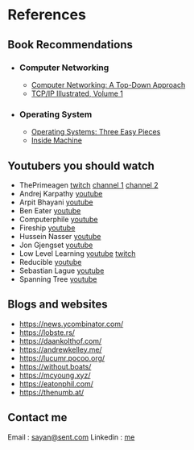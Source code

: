 # References

## Book Recommendations

- ### Computer Networking
    - [Computer Networking: A Top-Down Approach](https://www.ucg.ac.me/skladiste/blog_44233/objava_64433/fajlovi/Computer%20Networking%20_%20A%20Top%20Down%20Approach,%207th,%20converted.pdf)
    - [TCP/IP Illustrated, Volume 1](https://www.r-5.org/files/books/computers/internals/net/Richard_Stevens-TCP-IP_Illustrated-EN.pdf)

- ### Operating System
    - [Operating Systems: Three Easy Pieces](https://pages.cs.wisc.edu/~remzi/OSTEP/)
    - [Inside Machine](https://github.com/iceqp/books-1/blob/master/Inside%20Machine.pdf)

## Youtubers you should watch
- ThePrimeagen [twitch](https://www.twitch.tv/theprimeagen) [channel 1](https://www.youtube.com/@ThePrimeagen) [channel 2](https://www.youtube.com/@ThePrimeTimeagen)
- Andrej Karpathy [youtube](https://www.youtube.com/@AndrejKarpathy)
- Arpit Bhayani [youtube](https://www.youtube.com/@AsliEngineering)
- Ben Eater [youtube](https://www.youtube.com/@BenEater)
- Computerphile [youtube](https://www.youtube.com/@Computerphile)
- Fireship [youtube](https://www.youtube.com/@Fireship)
- Hussein Nasser [youtube](https://www.youtube.com/@hnasr)
- Jon Gjengset [youtube](https://www.youtube.com/@jonhoo)
- Low Level Learning [youtube](https://www.youtube.com/@LowLevelLearning) [twitch](https://www.twitch.tv/LowLevelLearning)
- Reducible [youtube](https://www.youtube.com/@Reducible)
- Sebastian Lague [youtube](https://www.youtube.com/@SebastianLague)
- Spanning Tree [youtube](https://www.youtube.com/@SpanningTree)


## Blogs and websites
- https://news.ycombinator.com/
- https://lobste.rs/
- https://daankolthof.com/
- https://andrewkelley.me/
- https://lucumr.pocoo.org/
- https://without.boats/
- https://mcyoung.xyz/
- https://eatonphil.com/
- https://thenumb.at/

## Contact me
Email :  sayan@sent.com
Linkedin : [me](https://www.linkedin.com/in/snxk/)

